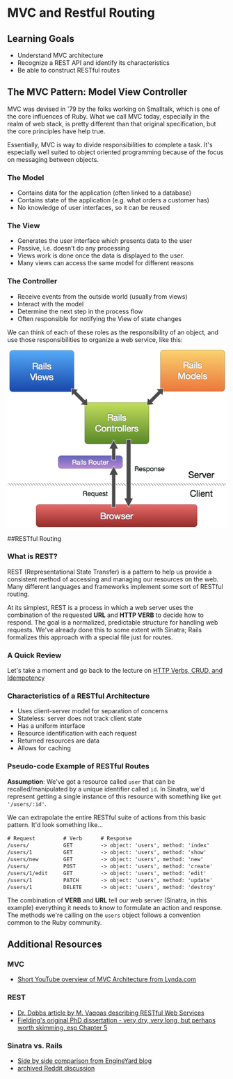 # MVC and Restful Routing

## Learning Goals
- Understand MVC architecture
- Recognize a REST API and identify its characteristics
- Be able to construct RESTful routes

## The MVC Pattern: Model View Controller

MVC was devised in '79 by the folks working on Smalltalk, which is one of the core influences of Ruby. What we call MVC today, especially in the realm of web stack, is pretty different than that original specification, but the core principles have help true.

Essentially, MVC is way to divide responsibilities to complete a task. It's especially well suited to object oriented programming because of the focus on messaging between objects.

### The Model
- Contains data for the application (often linked to a database)
- Contains state of the application (e.g. what orders a customer has)
- No knowledge of user interfaces, so it can be reused

### The View
- Generates the user interface which presents data to the user
- Passive, i.e. doesn’t do any processing
- Views work is done once the data is displayed to the user.
- Many views can access the same model for different reasons

### The Controller
- Receive events from the outside world (usually from views)
- Interact with the model
- Determine the next step in the process flow
- Often responsible for notifying the View of state changes

We can think of each of these roles as the responsibility of an object, and use those responsibilities to organize a web service, like this:

![MVC in Rails](images/railsmvc.png)


##RESTful Routing

### What is REST?

REST (Representational State Transfer) is a pattern to help us provide a consistent method of accessing and managing our resources on the web. Many different languages and frameworks implement some sort of RESTful routing.

At its simplest, REST is a process in which a web server uses the combination of the requested __URL__ and __HTTP VERB__ to decide how to respond. The goal is a normalized, predictable structure for handling web requests. We've already done this to some extent with Sinatra; Rails formalizes this approach with a special file just for routes.

### A Quick Review
Let's take a moment and go back to the lecture on [HTTP Verbs, CRUD, and Idempotency](../06-sinatra-and-the-dynamic-web/03-http-verbs-crud-and-idempotency.md)

### Characteristics of a RESTful Architecture
- Uses client-server model for separation of concerns
- Stateless: server does not track client state
- Has a uniform interface
- Resource identification with each request
- Returned resources are data
- Allows for caching

### Pseudo-code Example of RESTful Routes
__Assumption__: We've got a resource called `user` that can be recalled/manipulated by a unique identifier called `id`. In Sinatra, we'd represent getting a single instance of this resource with something like `get '/users/:id'`. 

We can extrapolate the entire RESTful suite of actions from this basic pattern. It'd look something like...

```
# Request         # Verb      # Response
/users/           GET         -> object: 'users', method: 'index'
/users/1          GET         -> object: 'users', method: 'show'
/users/new        GET         -> object: 'users', method: 'new'
/users/           POST        -> object: 'users', method: 'create'
/users/1/edit     GET         -> object: 'users', method: 'edit'
/users/1          PATCH       -> object: 'users', method: 'update'
/users/1          DELETE      -> object: 'users', method: 'destroy'
```

The combination of __VERB__ and __URL__ tell our web server (Sinatra, in this example) everything it needs to know to formulate an action and response. The methods we're calling on the `users` object follows a convention common to the Ruby community.

## Additional Resources
### MVC
- [Short YouTube overview of MVC Architecture from Lynda.com](https://www.youtube.com/watch?v=3mQjtk2YDkM)

### REST
- [Dr. Dobbs article by M. Vaqqas describing RESTful Web Services](http://www.drdobbs.com/web-development/restful-web-services-a-tutorial/240169069)
- [Fielding's original PhD dissertation - very dry, very long, but perhaps worth skimming, esp Chapter 5](http://www.ics.uci.edu/~fielding/pubs/dissertation/top.htm)

### Sinatra vs. Rails
- [Side by side comparison from EngineYard blog](https://blog.engineyard.com/2014/rails-vs-sinatra)
- [archived Reddit discussion](https://www.reddit.com/r/ruby/comments/3g54dk/rails_vs_sinatra/)
